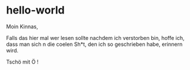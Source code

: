 # hello-world

Moin Kinnas,

Falls das hier mal wer lesen sollte nachdem ich verstorben bin, hoffe ich, dass man sich n die coelen Sh*t, den ich so geschrieben habe, erinnern wird. 

Tschö mit Ö !
